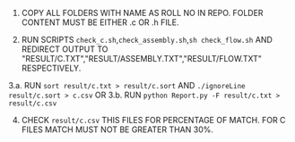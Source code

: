 1. COPY ALL FOLDERS WITH NAME AS ROLL NO IN REPO. FOLDER CONTENT MUST BE EITHER .c OR .h FILE.

2. RUN SCRIPTS `check_c.sh`,`check_assembly.sh`,`sh check_flow.sh`
	AND REDIRECT OUTPUT TO "RESULT/C.TXT","RESULT/ASSEMBLY.TXT","RESULT/FLOW.TXT" RESPECTIVELY.
	
3.a. RUN `sort result/c.txt > result/c.sort` AND `./ignoreLine result/c.sort > c.csv`
OR
3.b. RUN `python Report.py -F result/c.txt > result/c.csv`

4. CHECK `result/c.csv` THIS FILES FOR PERCENTAGE OF MATCH. FOR C FILES MATCH MUST NOT BE GREATER THAN 30%.
